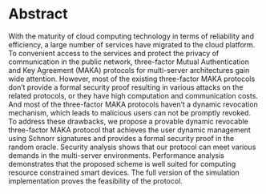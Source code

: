 # Abstract

With the maturity of cloud computing technology in terms of reliability and efficiency, a large number of services have migrated to the cloud platform. To convenient access to the services and protect the privacy of communication in the public network, three-factor Mutual Authentication and Key Agreement (MAKA) protocols for multi-server architectures gain wide attention. However, most of the existing three-factor MAKA protocols don’t provide a formal security proof resulting in various attacks on the related protocols, or they have high computation and communication costs. And most of the three-factor MAKA protocols haven’t a dynamic revocation mechanism, which leads to malicious users can not be promptly revoked. To address these drawbacks, we propose a provable dynamic revocable three-factor MAKA protocol that achieves the user dynamic management using Schnorr signatures and provides a formal security proof in the random oracle. Security analysis shows that our protocol can meet various demands in the multi-server environments. Performance analysis demonstrates that the proposed scheme is well suited for computing resource constrained smart devices. The full version of the simulation implementation proves the feasibility of the protocol.
